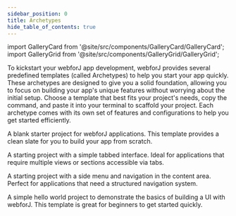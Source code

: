 ```yaml
---
sidebar_position: 0
title: Archetypes
hide_table_of_contents: true
---
```


<Head>
  <style>{`
  .container {
    max-width: 65em !important;
  }
  `}</style>
</Head>

import GalleryCard from '@site/src/components/GalleryCard/GalleryCard';
import GalleryGrid from '@site/src/components/GalleryGrid/GalleryGrid';

To kickstart your webforJ app development, webforJ provides several predefined templates (called Archetypes) to help you start your app quickly. These archetypes are designed to give you a solid foundation, allowing you to focus on building your app's unique features without worrying about the initial setup. Choose a template that best fits your project's needs, copy the command, and paste it into your terminal to scaffold your project. Each archetype comes with its own set of features and configurations to help you get started efficiently.

<GalleryGrid>
  <GalleryCard header="Blank" href="blank" image="/img/archetypes/blank.png" effect="none">
    <p>A blank starter project for webforJ applications. This template provides a clean slate for you to build your app from scratch.</p>
  </GalleryCard>

  <GalleryCard header="Tabs" href="tabs" image="/img/archetypes/tabs.png" effect="none">
    <p>A starting project with a simple tabbed interface. Ideal for applications that require multiple views or sections accessible via tabs.</p>
  </GalleryCard>

  <GalleryCard header="SideMenu" href="sidemenu" image="/img/archetypes/sidemenu.png" effect="none">
    <p>A starting project with a side menu and navigation in the content area. Perfect for applications that need a structured navigation system.</p>
  </GalleryCard>

  <GalleryCard header="HelloWorld" href="hello-world" image="/img/archetypes/hello-world.png" effect="none">
    <p>A simple hello world project to demonstrate the basics of building a UI with webforJ. This template is great for beginners to get started quickly.</p>
    <div hidden>
      <p>Dialog content for HelloWorld project.</p>
    </div>
  </GalleryCard>
</GalleryGrid>

